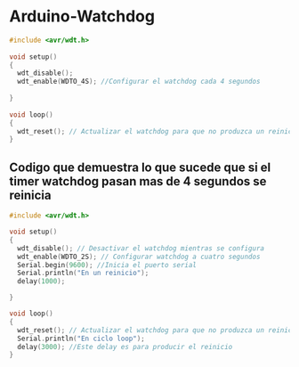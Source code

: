 # Arduino-Watchdog



```c++
#include <avr/wdt.h>
 
void setup()
{
  wdt_disable(); 
  wdt_enable(WDTO_4S); //Configurar el watchdog cada 4 segundos
                       
}
 
void loop()
{
  wdt_reset(); // Actualizar el watchdog para que no produzca un reinicio
}
```


## Codigo que demuestra lo que sucede que si el timer watchdog pasan mas de 4 segundos se reinicia
```c++
#include <avr/wdt.h> 

void setup()
{
  wdt_disable(); // Desactivar el watchdog mientras se configura
  wdt_enable(WDTO_2S); // Configurar watchdog a cuatro segundos
  Serial.begin(9600); //Inicia el puerto serial
  Serial.println("En un reinicio");
  delay(1000); 

}

void loop()
{
  wdt_reset(); // Actualizar el watchdog para que no produzca un reinicio
  Serial.println("En ciclo loop");
  delay(3000); //Este delay es para producir el reinicio
}
```
